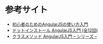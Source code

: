 # 参考サイト
* [初心者のためのAngularJSの使い方入門](http://tetra-themes.com/angularjs-getstarted-337/)
* [ドットインストール AngularJS入門 (全12回)](http://dotinstall.com/lessons/basic_angularjs)
* [クラスメソッド AngularJS入門 – シリーズ –](http://dev.classmethod.jp/series/angularjs%E5%85%A5%E9%96%80/)
